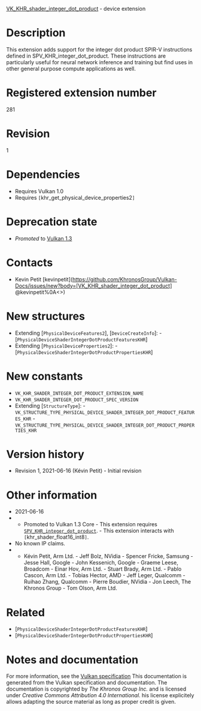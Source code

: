 [VK_KHR_shader_integer_dot_product](https://www.khronos.org/registry/vulkan/specs/1.3-extensions/man/html/VK_KHR_shader_integer_dot_product.html) - device extension

# Description
This extension adds support for the integer dot product SPIR-V instructions
defined in SPV_KHR_integer_dot_product.
These instructions are particularly useful for neural network inference and
training but find uses in other general purpose compute applications as
well.

# Registered extension number
281

# Revision
1

# Dependencies
- Requires Vulkan 1.0
- Requires `[`khr_get_physical_device_properties2`]`

# Deprecation state
- *Promoted* to [Vulkan 1.3](https://www.khronos.org/registry/vulkan/specs/1.3-extensions/html/vkspec.html#versions-1.3-promotions)

# Contacts
- Kevin Petit [kevinpetit](https://github.com/KhronosGroup/Vulkan-Docs/issues/new?body=[VK_KHR_shader_integer_dot_product] @kevinpetit%0A<<Here describe the issue or question you have about the VK_KHR_shader_integer_dot_product extension>>)

# New structures
- Extending [`PhysicalDeviceFeatures2`], [`DeviceCreateInfo`]:  - [`PhysicalDeviceShaderIntegerDotProductFeaturesKHR`] 
- Extending [`PhysicalDeviceProperties2`]:  - [`PhysicalDeviceShaderIntegerDotProductPropertiesKHR`]

# New constants
- `VK_KHR_SHADER_INTEGER_DOT_PRODUCT_EXTENSION_NAME`
- `VK_KHR_SHADER_INTEGER_DOT_PRODUCT_SPEC_VERSION`
- Extending [`StructureType`]:  - `VK_STRUCTURE_TYPE_PHYSICAL_DEVICE_SHADER_INTEGER_DOT_PRODUCT_FEATURES_KHR`  - `VK_STRUCTURE_TYPE_PHYSICAL_DEVICE_SHADER_INTEGER_DOT_PRODUCT_PROPERTIES_KHR`

# Version history
- Revision 1, 2021-06-16 (Kévin Petit)  - Initial revision

# Other information
* 2021-06-16
*   - Promoted to Vulkan 1.3 Core  - This extension requires [`SPV_KHR_integer_dot_product`](https://htmlpreview.github.io/?https://github.com/KhronosGroup/SPIRV-Registry/blob/master/extensions/KHR/SPV_KHR_integer_dot_product.html).  - This extension interacts with `[`khr_shader_float16_int8`]`. 
* No known IP claims.
*   - Kévin Petit, Arm Ltd.  - Jeff Bolz, NVidia  - Spencer Fricke, Samsung  - Jesse Hall, Google  - John Kessenich, Google  - Graeme Leese, Broadcom  - Einar Hov, Arm Ltd.  - Stuart Brady, Arm Ltd.  - Pablo Cascon, Arm Ltd.  - Tobias Hector, AMD  - Jeff Leger, Qualcomm  - Ruihao Zhang, Qualcomm  - Pierre Boudier, NVidia  - Jon Leech, The Khronos Group  - Tom Olson, Arm Ltd.

# Related
- [`PhysicalDeviceShaderIntegerDotProductFeaturesKHR`]
- [`PhysicalDeviceShaderIntegerDotProductPropertiesKHR`]

# Notes and documentation
For more information, see the [Vulkan specification](https://www.khronos.org/registry/vulkan/specs/1.3-extensions/html/vkspec.html)
This documentation is generated from the Vulkan specification and documentation.
The documentation is copyrighted by *The Khronos Group Inc.* and is licensed under *Creative Commons Attribution 4.0 International*.
his license explicitely allows adapting the source material as long as proper credit is given.
        
